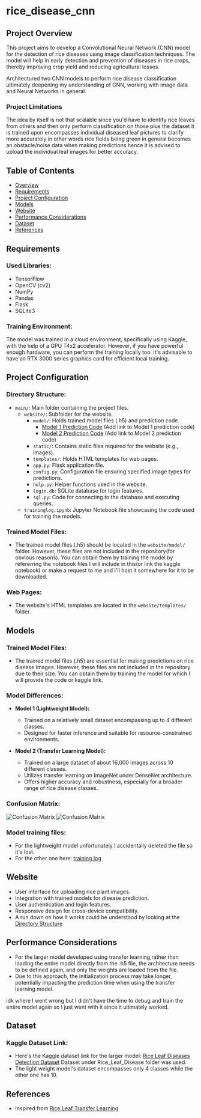 # rice_disease_cnn

## Project Overview
This project aims to develop a Convolutional Neural Network (CNN) model for the detection of rice diseases using image classification techniques. The model will help in early detection and prevention of diseases in rice crops, thereby improving crop yield and reducing agricultural losses.

Architectured two CNN models to perform rice disease classification ultimately deepening my understanding of CNN, working with image data and Neural Networks in general.

### Project Limitations
The idea by itself is not that scalable since you'd have to identify rice leaves from others and then only perform classification on those plus the dataset it is trained upon encompasses individual diseased leaf pictures to clarify more accurately in other words rice fields being green in general becomes an obstacle/noise data when making predictions hence it is advised to upload the individual leaf images for better accuracy.

## Table of Contents

- [Overview](#project-overview)
- [Requirements](#Requirements)
- [Project Configuration](#project-configuration)
- [Models](#models)
- [Website](#website)
- [Performance Considerations](#performance-considerations)
- [Dataset](#dataset)
- [References](#references)

## Requirements
### Used Libraries:
- TensorFlow
- OpenCV (cv2)
- NumPy
- Pandas
- Flask
- SQLite3

### Training Environment:
The model was trained in a cloud environment, specifically using Kaggle, with the help of a GPU T4x2 accelerator. However, if you have powerful enough hardware, you can perform the training locally too. It's advisable to have an RTX 3000 series graphics card for efficient local training.

## Project Configuration

### Directory Structure:
- `main/`: Main folder containing the project files.
  - `website/`: Subfolder for the website.
    - `model/`: Holds trained model files (.h5) and prediction code.
      - [Model 1 Prediction Code](website/model/predict_m1.py) (Add link to Model 1 prediction code)
      - [Model 2 Prediction Code](website/model/predict_m2.py) (Add link to Model 2 prediction code)
    - `static/`: Contains static files required for the website (e.g., images).
    - `templates/`: Holds HTML templates for web pages.
    - `app.py`: Flask application file.
    - `config.py`: Configuration file ensuring specified image types for predictions.
    - `help.py`: Helper functions used in the website.
    - `login.db`: SQLite database for login features.
    - `sql.py`: Code for connecting to the database and executing queries.
  - `traininglog.ipynb`: Jupyter Notebook file showcasing the code used for training the models.

### Trained Model Files:
- The trained model files (.h5) should be located in the `website/model/` folder. However, these files are not included in the repository(for obvious reasons). You can obtain them by training the model by refererring the notebook files I will include in this(or link the kaggle notebook) or make a request to me and I'll host it somewhere for it to be downloaded.

### Web Pages:
- The website's HTML templates are located in the `website/templates/` folder.


## Models

### Trained Model Files:
- The trained model files (.h5) are essential for making predictions on rice disease images. However, these files are not included in the repository due to their size. You can obtain them by training the model for which I will provide the code or kaggle link.

### Model Differences:
- **Model 1 (Lightweight Model):**
  - Trained on a relatively small dataset encompassing up to 4 different classes.
  - Designed for faster inference and suitable for resource-constrained environments.

- **Model 2 (Transfer Learning Model):**
  - Trained on a large dataset of about 16,000 images across 10 different classes.
  - Utilizes transfer learning on ImageNet under DenseNet architecture.
  - Offers higher accuracy and robustness, especially for a broader range of rice disease classes.

### Confusion Matrix:
![Confusion Matrix](website/static/output.png)
![Confusion Matrix](website/static/output1.png)

### Model training files:
- For the lightweight model unfortunately I accidentally deleted the file so it's lost.
- For the other one here: [training log](website/training_log_03.ipynb)

## Website

- User interface for uploading rice plant images.
- Integration with trained models for disease prediction.
- User authentication and login features.
- Responsive design for cross-device compatibility.
- A run down on how it works could be understood by looking at the [Directory Structure](#directory-structure)

## Performance Considerations

- For the larger model developed using transfer learning,rather than loading the entire model directly from the .h5 file, the architecture needs to be defined again, and only the weights are loaded from the file.
- Due to this approach, the initialization process may take longer, potentially impacting the prediction time when using the transfer learning model.

idk where I went wrong but I didn't have the time to debug and train the entire model again so I just went with it since it ultimately worked.

## Dataset

### Kaggle Dataset Link:
- Here's the Kaggle dataset link for the larger model: [Rice Leaf Diseases Detection Dataset](https://www.kaggle.com/datasets/loki4514/rice-leaf-diseases-detection?select=Rice_Leaf_Diease) Dataset under Rice_Leaf_Disease folder was used.
- The light weight model's dataset encompasses only 4 classes while the other one has 10.
  
## References

- Inspired from [Rice Leaf Transfer Learning](https://www.kaggle.com/code/loki4514/rice-leaf-transfer-learning-99-accuracy)
